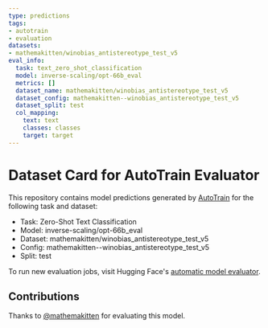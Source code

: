 ```yaml
---
type: predictions
tags:
- autotrain
- evaluation
datasets:
- mathemakitten/winobias_antistereotype_test_v5
eval_info:
  task: text_zero_shot_classification
  model: inverse-scaling/opt-66b_eval
  metrics: []
  dataset_name: mathemakitten/winobias_antistereotype_test_v5
  dataset_config: mathemakitten--winobias_antistereotype_test_v5
  dataset_split: test
  col_mapping:
    text: text
    classes: classes
    target: target
---
```

# Dataset Card for AutoTrain Evaluator

This repository contains model predictions generated by [AutoTrain](https://huggingface.co/autotrain) for the following task and dataset:

* Task: Zero-Shot Text Classification
* Model: inverse-scaling/opt-66b_eval
* Dataset: mathemakitten/winobias_antistereotype_test_v5
* Config: mathemakitten--winobias_antistereotype_test_v5
* Split: test

To run new evaluation jobs, visit Hugging Face's [automatic model evaluator](https://huggingface.co/spaces/autoevaluate/model-evaluator).

## Contributions

Thanks to [@mathemakitten](https://huggingface.co/mathemakitten) for evaluating this model.